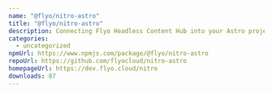 ```yaml
---
name: "@flyo/nitro-astro"
title: "@flyo/nitro-astro"
description: Connecting Flyo Headless Content Hub into your Astro project.
categories:
  - uncategorized
npmUrl: https://www.npmjs.com/package/@flyo/nitro-astro
repoUrl: https://github.com/flyocloud/nitro-astro
homepageUrl: https://dev.flyo.cloud/nitro
downloads: 87
---
```

